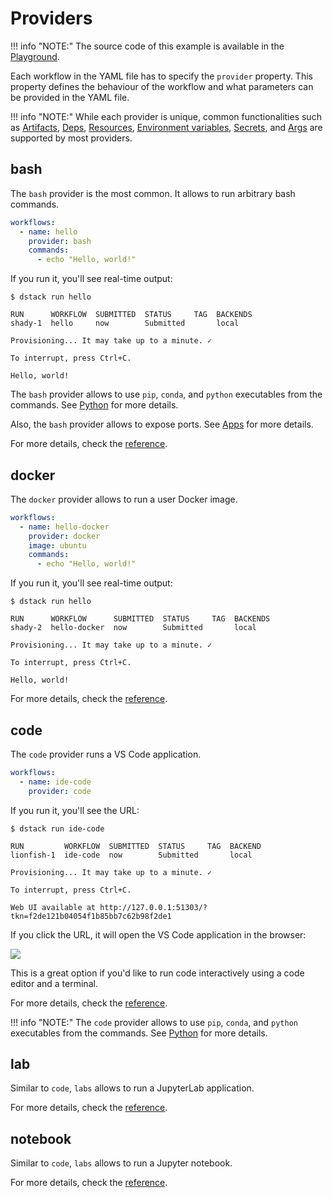 # Providers

!!! info "NOTE:"
    The source code of this example is available in the [Playground](../playground.md).

Each workflow in the YAML file has to specify the `provider` property. This property
defines the behaviour of the workflow and what parameters can be provided in the YAML file.

!!! info "NOTE:"
    While each provider is unique, common functionalities such
    as [Artifacts](artifacts.md), [Deps](deps.md), [Resources](remote.md#resources),
    [Environment variables](environment-variables.md), [Secrets](secrets.md), and [Args](args.md) are supported by most
    providers.

## bash

The `bash` provider is the most common. It allows to run arbitrary bash commands.

<div editor-title=".dstack/workflows/providers.yaml"> 

```yaml
workflows:
  - name: hello
    provider: bash
    commands:
      - echo "Hello, world!"
```

</div>

If you run it, you'll see real-time output:

<div class="termy">

```shell
$ dstack run hello

RUN      WORKFLOW  SUBMITTED  STATUS     TAG  BACKENDS
shady-1  hello     now        Submitted       local
 
Provisioning... It may take up to a minute. ✓

To interrupt, press Ctrl+C.

Hello, world!
```

</div>

The `bash` provider allows to use `pip`, `conda`, and `python` executables from the commands.
See [Python](python.md) for more details.

Also, the `bash` provider allows to expose ports. See [Apps](apps.md) for more details.

For more details, check the [reference](../reference/cli/run.md).

## docker

The `docker` provider allows to run a user Docker image.

<div editor-title=".dstack/workflows/providers.yaml">

```yaml
workflows:
  - name: hello-docker
    provider: docker
    image: ubuntu
    commands:
      - echo "Hello, world!"
```

</div>

If you run it, you'll see real-time output:

<div class="termy">

```shell
$ dstack run hello

RUN      WORKFLOW      SUBMITTED  STATUS     TAG  BACKENDS
shady-2  hello-docker  now        Submitted       local
 
Provisioning... It may take up to a minute. ✓

To interrupt, press Ctrl+C.

Hello, world!
```

</div>

For more details, check the [reference](../reference/providers/docker.md).

## code

The `code` provider runs a VS Code application.

<div editor-title=".dstack/workflows/providers.yaml">

```yaml
workflows:
  - name: ide-code
    provider: code
```

</div>

If you run it, you'll see the URL:

<div class="termy">

```shell
$ dstack run ide-code

RUN         WORKFLOW  SUBMITTED  STATUS     TAG  BACKEND
lionfish-1  ide-code  now        Submitted       local

Provisioning... It may take up to a minute. ✓

To interrupt, press Ctrl+C.

Web UI available at http://127.0.0.1:51303/?tkn=f2de121b04054f1b85bb7c62b98f2de1
```

</div>

If you click the URL, it will open the VS Code application in the browser:

![](../assets/dstack_code_dark.png)

This is a great option if you'd like to run code interactively using a code editor and a terminal.

For more details, check the [reference](../reference/providers/code.md).

!!! info "NOTE:"
    The `code` provider allows to use `pip`, `conda`, and `python` executables from the commands.
    See [Python](python.md) for more details.

## lab

Similar to `code`, `labs` allows to run a JupyterLab application.

For more details, check the [reference](../reference/providers/lab.md).

## notebook

Similar to `code`, `labs` allows to run a Jupyter notebook.

For more details, check the [reference](../reference/providers/notebook.md).